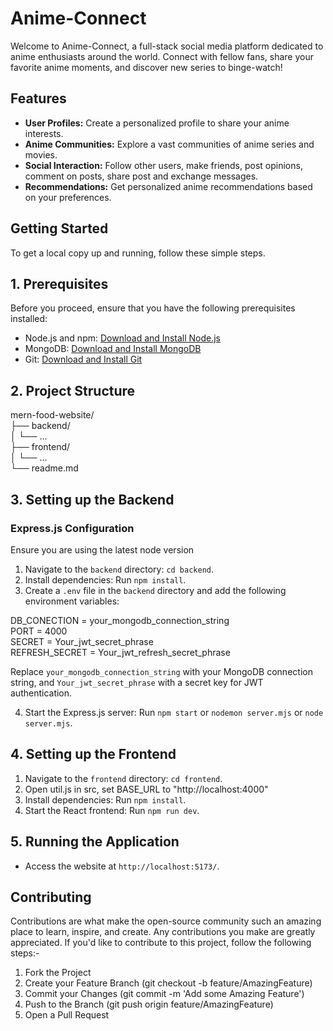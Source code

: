 # Anime-Connect

Welcome to Anime-Connect, a full-stack social media platform dedicated to anime enthusiasts around the world. Connect with fellow fans, share your favorite anime moments, and discover new series to binge-watch!

## Features

- **User Profiles:** Create a personalized profile to share your anime interests.
- **Anime Communities:** Explore a vast communities of anime series and movies.
- **Social Interaction:** Follow other users, make friends, post opinions, comment on posts, share post and exchange messages.
- **Recommendations:** Get personalized anime recommendations based on your preferences.

## Getting Started

To get a local copy up and running, follow these simple steps.

## 1. Prerequisites
Before you proceed, ensure that you have the following prerequisites installed:

- Node.js and npm: [Download and Install Node.js](https://nodejs.org/)
- MongoDB: [Download and Install MongoDB](https://www.mongodb.com/try/download/community)
- Git: [Download and Install Git](https://git-scm.com/downloads)

## 2. Project Structure
mern-food-website/  
├── backend/  
│   └── ...  
├── frontend/  
│   └── ...  
└── readme.md  



## 3. Setting up the Backend


### Express.js Configuration
Ensure you are using the latest node version 
1. Navigate to the `backend` directory: `cd backend`.
2. Install dependencies: Run `npm install`.
3. Create a `.env` file in the `backend` directory and add the following environment variables:

DB_CONECTION = your_mongodb_connection_string  
PORT = 4000  
SECRET = Your_jwt_secret_phrase  
REFRESH_SECRET = Your_jwt_refresh_secret_phrase

Replace `your_mongodb_connection_string` with your MongoDB connection string, and `Your_jwt_secret_phrase` with a secret key for JWT authentication.

4. Start the Express.js server: Run `npm start` or `nodemon server.mjs` or `node server.mjs`.

## 4. Setting up the Frontend

1. Navigate to the `frontend` directory: `cd frontend`.
2. Open util.js in src, set BASE_URL to "http://localhost:4000"
3. Install dependencies: Run `npm install`.
4. Start the React frontend: Run `npm run dev`.

## 5. Running the Application
- Access the website at `http://localhost:5173/`.
 

## Contributing
Contributions are what make the open-source community such an amazing place to learn, inspire, and create. Any contributions you make are greatly appreciated.
If you'd like to contribute to this project, follow the following steps:-   

1. Fork the Project
2. Create your Feature Branch (git checkout -b feature/AmazingFeature)
3. Commit your Changes (git commit -m 'Add some Amazing Feature')
4. Push to the Branch (git push origin feature/AmazingFeature)
5. Open a Pull Request
